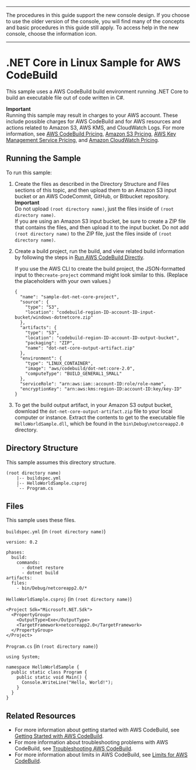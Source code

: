 --------

 The procedures in this guide support the new console design\. If you choose to use the older version of the console, you will find many of the concepts and basic procedures in this guide still apply\. To access help in the new console, choose the information icon\.

--------

# \.NET Core in Linux Sample for AWS CodeBuild<a name="sample-net-core-linux"></a>

This sample uses a AWS CodeBuild build environment running \.NET Core to build an executable file out of code written in C\#\. 

**Important**  
Running this sample may result in charges to your AWS account\. These include possible charges for AWS CodeBuild and for AWS resources and actions related to Amazon S3, AWS KMS, and CloudWatch Logs\. For more information, see [AWS CodeBuild Pricing](http://aws.amazon.com/codebuild/pricing), [Amazon S3 Pricing](http://aws.amazon.com/s3/pricing), [AWS Key Management Service Pricing](http://aws.amazon.com/kms/pricing), and [Amazon CloudWatch Pricing](http://aws.amazon.com/cloudwatch/pricing)\.

## Running the Sample<a name="sample-net-core-linux-running"></a>

To run this sample:

1. Create the files as described in the Directory Structure and Files sections of this topic, and then upload them to an Amazon S3 input bucket or an AWS CodeCommit, GitHub, or Bitbucket repository\. 
**Important**  
Do not upload `(root directory name)`, just the files inside of `(root directory name)`\.   
If you are using an Amazon S3 input bucket, be sure to create a ZIP file that contains the files, and then upload it to the input bucket\. Do not add `(root directory name)` to the ZIP file, just the files inside of `(root directory name)`\.

1. Create a build project, run the build, and view related build information by following the steps in [Run AWS CodeBuild Directly](how-to-run.md)\.

   If you use the AWS CLI to create the build project, the JSON\-formatted input to the`create-project` command might look similar to this\. \(Replace the placeholders with your own values\.\)

   ```
   {
     "name": "sample-dot-net-core-project",
     "source": {
       "type": "S3",
       "location": "codebuild-region-ID-account-ID-input-bucket/windows-dotnetcore.zip"
     },
     "artifacts": {
       "type": "S3",
       "location": "codebuild-region-ID-account-ID-output-bucket",
       "packaging": "ZIP",
       "name": "dot-net-core-output-artifact.zip"
     },
     "environment": {
       "type": "LINUX_CONTAINER",
       "image": "aws/codebuild/dot-net:core-2.0",
       "computeType": "BUILD_GENERAL1_SMALL"
     },
     "serviceRole": "arn:aws:iam::account-ID:role/role-name",
     "encryptionKey": "arn:aws:kms:region-ID:account-ID:key/key-ID"
   }
   ```

1. To get the build output artifact, in your Amazon S3 output bucket, download the `dot-net-core-output-artifact.zip` file to your local computer or instance\. Extract the contents to get to the executable file `HelloWorldSample.dll`, which be found in the `bin\Debug\netcoreapp2.0` directory\.

## Directory Structure<a name="sample-net-core-linux-dir"></a>

This sample assumes this directory structure\.

```
(root directory name)
    |-- buildspec.yml
    |-- HelloWorldSample.csproj
    `-- Program.cs
```

## Files<a name="sample-net-core-linux-files"></a>

This sample uses these files\.

`buildspec.yml` \(in `(root directory name)`\)

```
version: 0.2

phases:
  build:
    commands:
      - dotnet restore
      - dotnet build
artifacts:
  files:
    - bin/Debug/netcoreapp2.0/*
```

`HelloWorldSample.csproj` \(in `(root directory name)`\)

```
<Project Sdk="Microsoft.NET.Sdk">
  <PropertyGroup>
    <OutputType>Exe</OutputType>
    <TargetFramework>netcoreapp2.0</TargetFramework>
  </PropertyGroup>
</Project>
```

`Program.cs` \(in `(root directory name)`\)

```
using System;

namespace HelloWorldSample {
  public static class Program {
    public static void Main() {
      Console.WriteLine("Hello, World!");
    }
  }
}
```

## Related Resources<a name="w4aac11c47c37c13"></a>
+ For more information about getting started with AWS CodeBuild, see [Getting Started with AWS CodeBuild](getting-started.md)\.
+ For more information about troubleshooting problems with AWS CodeBuild, see [Troubleshooting AWS CodeBuild](troubleshooting.md)\.
+ For more information about limits in AWS CodeBuild, see [Limits for AWS CodeBuild](limits.md)\.
